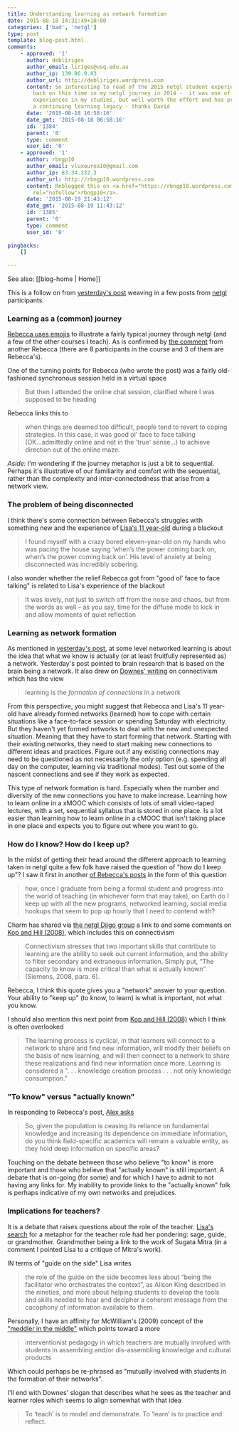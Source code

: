 ```yaml
---
title: Understanding learning as network formation
date: 2015-08-18 14:31:49+10:00
categories: ['bad', 'netgl']
type: post
template: blog-post.html
comments:
    - approved: '1'
      author: debliriges
      author_email: liriges@usq.edu.au
      author_ip: 139.86.9.83
      author_url: http://debliriges.wordpress.com
      content: So interesting to read of the 2015 netgl student experiences and reflect
        back on this time in my netgl journey in 2014 -  it was one of the more challenging
        experiences in my studies, but well worth the effort and has provided me with
        a continuing learning legacy - thanks David
      date: '2015-08-18 16:58:16'
      date_gmt: '2015-08-18 06:58:16'
      id: '1384'
      parent: '0'
      type: comment
      user_id: '0'
    - approved: '1'
      author: rbngp10
      author_email: vluxaurea10@gmail.com
      author_ip: 83.34.232.3
      author_url: http://rbngp10.wordpress.com
      content: Reblogged this on <a href="https://rbngp10.wordpress.com/2015/08/19/understanding-learning-as-network-formation/"
        rel="nofollow">rbngp10</a>.
      date: '2015-08-19 21:43:12'
      date_gmt: '2015-08-19 11:43:12'
      id: '1385'
      parent: '0'
      type: comment
      user_id: '0'
    
pingbacks:
    []
    
---
```


See also: [[blog-home | Home]]

This is a follow on from [yesterday's post](/blog2/2015/08/17/theres-more-to-it-than-the-internet-and-social-software/) weaving in a few posts from [netgl](http://netgl.wordpress.com) participants.

### Learning as a (common) journey

[Rebecca uses emojis](http://murramumma.blogspot.com.au/2015/08/me-as-student-emoji-pictorial.html) to illustrate a fairly typical journey through netgl (and a few of the other courses I teach). As is confirmed by [the comment](http://murramumma.blogspot.com.au/2015/08/me-as-student-emoji-pictorial.html?showComment=1439691500269#c2186351838937864853) from another Rebecca (there are 8 participants in the course and 3 of them are Rebecca's).

One of the turning points for Rebecca (who wrote the post) was a fairly old-fashioned synchronous session held in a virtual space

> But then I attended the online chat session, clarified where I was supposed to be heading

Rebecca links this to

> when things are deemed too difficult, people tend to revert to coping strategies. In this case, it was good ol' face to face talking (OK...admittedly online and not in the 'true' sense...) to achieve direction out of the online maze.

_Aside:_ I'm wondering if the journey metaphor is just a bit to sequential. Perhaps it's illustrative of our familiarity and comfort with the sequential, rather than the complexity and inter-connectedness that arise from a network view.

### The problem of being disconnected

I think there's some connection between Rebecca's struggles with something new and the experience of [Lisa's 11 year-old](https://teachfacilitatelearngrow.wordpress.com/2015/08/10/the-challenge-of-networked-learning-when-there-is-no-network/comment-page-1/#comment-9) during a blackout

> I found myself with a crazy bored eleven-year-old on my hands who was pacing the house saying ‘when’s the power coming back on, when’s the power coming back on’. His level of anxiety at being disconnected was incredibly sobering.

I also wonder whether the relief Rebecca got from "good ol' face to face talking" is related to Lisa's experience of the blackout

> It was lovely, not just to switch off from the noise and chaos, but from the words as well – as you say, time for the diffuse mode to kick in and allow moments of quiet reflection

### Learning as network formation

As mentioned in [yesterday's post](/blog2/2015/08/17/theres-more-to-it-than-the-internet-and-social-software/), at some level networked learning is about the idea that what we know is actually (or at least fruitfully represented as) a network. Yesterday's post pointed to brain research that is based on the brain being a network. It also drew on [Downes' writing](http://halfanhour.blogspot.com.au/2014/04/connectivism-as-learning-theory.html) on connectivism which has the view

> learning is the _formation of connections_ in a network

From this perspective, you might suggest that Rebecca and Lisa's 11 year-old have already formed networks (learned) how to cope with certain situations like a face-to-face session or spending Saturday with electricity. But they haven't yet formed networks to deal with the new and unexpected situation. Meaning that they have to start forming that network. Starting with their existing networks, they need to start making new connections to different ideas and practices. Figure out if any existing connections may need to be questioned as not necessarily the only option (e.g. spending all day on the computer, learning via traditional modes). Test out some of the nascent connections and see if they work as expected.

This type of network formation is hard. Especially when the number and diversity of the new connections you have to make increase. Learning how to learn online in a xMOOC which consists of lots of small video-taped lectures, with a set, sequential syllabus that is stored in one place. Is a lot easier than learning how to learn online in a cMOOC that isn't taking place in one place and expects you to figure out where you want to go.

### How do I know? How do I keep up?

In the midst of getting their head around the different approach to learning taken in netgl quite a few folk have raised the question of "how do I keep up"? I saw it first in another [of Rebecca's posts](http://murramumma.blogspot.com.au/2015/08/ponderings-as-teacher-into-future.html) in the form of this question

> how, once I graduate from being a formal student and progress into the world of teaching (in whichever form that may take), on Earth do I keep up with all the new programs, networked learning, social media hookups that seem to pop up hourly that I need to contend with?

Charm has shared via [the netgl Diigo group](https://groups.diigo.com/group/networked-and-global-learning/) a link to and some comments on [Kop and Hill (2008)](http://www.irrodl.org/index.php/irrodl/article/viewArticle/523/1103%2522), which includes this on connectivism

> Connectivism stresses that two important skills that contribute to learning are the ability to seek out current information, and the ability to filter secondary and extraneous information. Simply put, “The capacity to know is more critical than what is actually known” (Siemens, 2008, para. 6).

Rebecca, I think this quote gives you a "network" answer to your question. Your ability to "keep up" (to know, to learn) is what is important, not what you know.

I should also mention this next point from [Kop and Hill (2008)](http://www.irrodl.org/index.php/irrodl/article/viewArticle/523/1103%2522) which I think is often overlooked

> The learning process is cyclical, in that learners will connect to a network to share and find new information, will modify their beliefs on the basis of new learning, and will then connect to a network to share these realizations and find new information once more. Learning is considered a ". . . knowledge creation process . . . not only knowledge consumption."

### "To know" versus "actually known"

In responding to Rebecca's post, [Alex asks](http://alexgilbey.weebly.com/home/-question-for-murra-mumma)

> So, given the population is ceasing its reliance on fundamental knowledge and increasing its dependence on immediate information, do you think field-specific academics will remain a valuable entity, as they hold deep information on specific areas?

Touching on the debate between those who believe "to know" is more important and those who believe that "actually known" is still important. A debate that is on-going (for some) and for which I have to admit to not having any links for. My inability to provide links to the "actually known" folk is perhaps indicative of my own networks and prejudices.

### Implications for teachers?

It is a debate that raises questions about the role of the teacher. [Lisa's search](https://lisaaurisch.wordpress.com/2015/08/08/sage-guide-or-grandmother/) for a metaphor for the teacher role had her pondering: sage, guide, or grandmother. Grandmother being a link to the work of Sugata Mitra (in a comment I pointed Lisa to a critique of Mitra's work).

IN terms of "guide on the side" Lisa writes

> the role of the guide on the side becomes less about “being the facilitator who orchestrates the context”, as Alison King described in the nineties, and more about helping students to develop the tools and skills needed to hear and decipher a coherent message from the cacophony of information available to them.

Personally, I have an affinity for McWilliam's (2009) concept of the ["meddler in the middle"](/blog2/2014/07/27/me-as-a-teacher/#meddler) which points toward a more

> interventionist pedagogy in which teachers are mutually involved with students in assembling and/or dis-assembling knowledge and cultural products

Which could perhaps be re-phrased as "mutually involved with students in the formation of their networks".

I'll end with Downes' slogan that describes what he sees as the teacher and learner roles which seems to align somewhat with that idea

> To ‘teach’ is to model and demonstrate. To ‘learn’ is to practice and reflect.